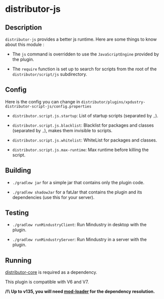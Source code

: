 # distributor-js

## Description

`distributor-js` provides a better js runtime. Here are some things to know about this module :

- The `js` command is overridden to use the `JavaScriptEngine` provided by the plugin.

- The `require` function is set up to search for scripts from the root of the `distributor/script/js` subdirectory.

## Config

Here is the config you can change in `distributor/plugins/xpdustry-distributor-script-js/config.properties`

- `distributor.script.js.startup`: List of startup scripts (separated by `,`).

- `distributor.script.js.blacklist`: Blacklist for packages and classes (separated by `,`), makes them invisible to scripts. 

- `distributor.script.js.whitelist`: WhiteList for packages and classes.

- `distributor.script.js.max-runtime`: Max runtime before killing the script.

## Building

- `./gradlew jar` for a simple jar that contains only the plugin code.

- `./gradlew shadowJar` for a fatJar that contains the plugin and its dependencies (use this for your server).

## Testing

- `./gradlew runMindustryClient`: Run Mindustry in desktop with the plugin.

- `./gradlew runMindustryServer`: Run Mindustry in a server with the plugin.

## Running

[distributor-core](https://github.com/Xpdustry/Distributor) is required as a dependency.

This plugin is compatible with V6 and V7.

**/!\ Up to v135, you will need [mod-loader](https://github.com/Xpdustry/ModLoaderPlugin) for the dependency resolution.**
